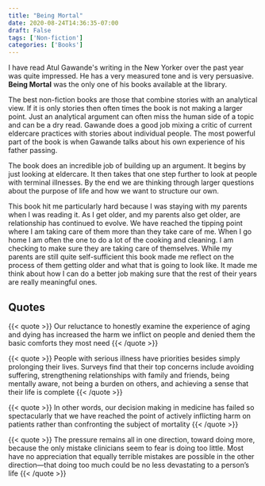 ```yaml
---
title: "Being Mortal"
date: 2020-08-24T14:36:35-07:00
draft: False
tags: ['Non-fiction']
categories: ['Books']
---
```


I have read Atul Gawande's writing in the New Yorker over the past year was quite impressed. He has a very measured tone and is very persuasive. **Being Mortal** was the only one of his books available at the library.

The best non-fiction books are those that combine stories with an analytical view. If it is only stories then often times the book is not making a larger point. Just an analytical argument can often miss the human side of a topic and can be a dry read. Gawande does a good job mixing a critic of current eldercare practices with stories about individual people. The most powerful part of the book is when Gawande talks about his own experience of his father passing.

The book does an incredible job of building up an argument. It begins by just looking at eldercare. It then takes that one step further to look at people with terminal illnesses. By the end we are thinking through larger questions about the purpose of life and how we want to structure our own.

This book hit me particularly hard because I was staying with my parents when I was reading it. As I get older, and my parents also get older, are relationship has continued to evolve. We have reached the tipping point where I am taking care of them more than they take care of me. When I go home I am often the one to do a lot of the cooking and cleaning. I am checking to make sure they are taking care of themselves. While my parents are still quite self-sufficient this book made me reflect on the process of them getting older and what that is going to look like. It made me think about how I can do a better job making sure that the rest of their years are really meaningful ones.

## Quotes

{{< quote >}}
Our reluctance to honestly examine the experience of aging and dying has increased the harm we inflict on people and denied them the basic comforts they most need
{{< /quote >}}

{{< quote >}}
People with serious illness have priorities besides simply prolonging their lives. Surveys find that their top concerns include avoiding suffering, strengthening relationships with family and friends, being mentally aware, not being a burden on others, and achieving a sense that their life is complete
{{< /quote >}}

{{< quote >}}
In other words, our decision making in medicine has failed so spectacularly that we have reached the point of actively inflicting harm on patients rather than confronting the subject of mortality
{{< /quote >}}

{{< quote >}}
The pressure remains all in one direction, toward doing more, because the only mistake clinicians seem to fear is doing too little. Most have no appreciation that equally terrible mistakes are possible in the other direction—that doing too much could be no less devastating to a person’s life
{{< /quote >}}